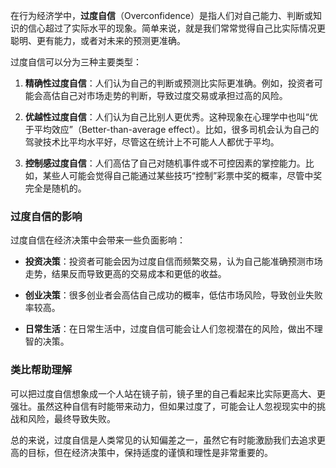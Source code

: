 在行为经济学中，**过度自信**（Overconfidence）是指人们对自己能力、判断或知识的信心超过了实际水平的现象。简单来说，就是我们常常觉得自己比实际情况更聪明、更有能力，或者对未来的预测更准确。

过度自信可以分为三种主要类型：

1. **精确性过度自信**：人们认为自己的判断或预测比实际更准确。例如，投资者可能会高估自己对市场走势的判断，导致过度交易或承担过高的风险。

2. **优越性过度自信**：人们认为自己比别人更优秀。这种现象在心理学中也叫“优于平均效应”（Better-than-average effect）。比如，很多司机会认为自己的驾驶技术比平均水平好，尽管这在统计上不可能人人都优于平均。

3. **控制感过度自信**：人们高估了自己对随机事件或不可控因素的掌控能力。比如，某些人可能会觉得自己能通过某些技巧“控制”彩票中奖的概率，尽管中奖完全是随机的。

### 过度自信的影响

过度自信在经济决策中会带来一些负面影响：

- **投资决策**：投资者可能会因为过度自信而频繁交易，认为自己能准确预测市场走势，结果反而导致更高的交易成本和更低的收益。
- **创业决策**：很多创业者会高估自己成功的概率，低估市场风险，导致创业失败率较高。

- **日常生活**：在日常生活中，过度自信可能会让人们忽视潜在的风险，做出不理智的决策。

### 类比帮助理解

可以把过度自信想象成一个人站在镜子前，镜子里的自己看起来比实际更高大、更强壮。虽然这种自信有时能带来动力，但如果过度了，可能会让人忽视现实中的挑战和风险，最终导致失败。

总的来说，过度自信是人类常见的认知偏差之一，虽然它有时能激励我们去追求更高的目标，但在经济决策中，保持适度的谨慎和理性是非常重要的。

